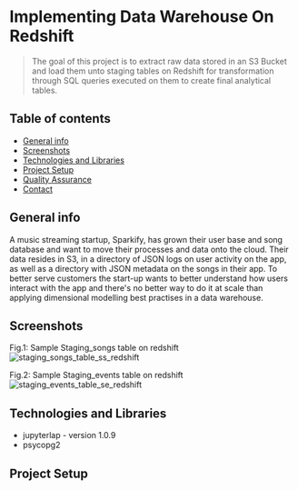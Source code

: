# Implementing Data Warehouse On Redshift

>The goal of this project is to extract raw data stored in an S3 Bucket and load them unto staging tables on Redshift 
>for transformation through SQL queries executed on them to create final analytical tables.

## Table of contents

* [General info](#general-info)
* [Screenshots](#screenshots)
* [Technologies and Libraries](#technologies-and-libraries)
* [Project Setup](#project-setup)
* [Quality Assurance](#quality-assurance)
* [Contact](#contact)

## General info
A music streaming startup, Sparkify, has grown their user base and song database and want to move their processes and data onto the cloud. Their data resides in S3, in a directory of JSON logs on user activity on the app, as well as a directory with JSON metadata on the songs in their app. To better serve customers the start-up wants to better understand how users interact with the app and there's no better way to do it at scale than applying dimensional modelling best practises in a data warehouse.

## Screenshots
Fig.1: Sample Staging_songs table on redshift
![staging_songs_table_ss_redshift](https://user-images.githubusercontent.com/76578061/110278526-a41a3380-7f94-11eb-9dd2-4704831ffc5c.png)

Fig.2: Sample Staging_events table on redshift
![staging_events_table_se_redshift](https://user-images.githubusercontent.com/76578061/110278709-fd826280-7f94-11eb-8f21-414ebe2dd504.png)

## Technologies and Libraries
* jupyterlap - version 1.0.9
* psycopg2

## Project Setup

